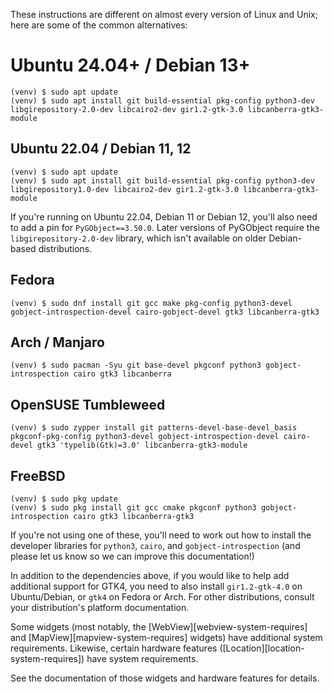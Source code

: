 <!-- rumdl-disable-line MD041 -->

These instructions are different on almost every version of Linux and Unix; here are some of the common alternatives:

# Ubuntu 24.04+ / Debian 13+

```console
(venv) $ sudo apt update
(venv) $ sudo apt install git build-essential pkg-config python3-dev libgirepository-2.0-dev libcairo2-dev gir1.2-gtk-3.0 libcanberra-gtk3-module
```

## Ubuntu 22.04 / Debian 11, 12

```console
(venv) $ sudo apt update
(venv) $ sudo apt install git build-essential pkg-config python3-dev libgirepository1.0-dev libcairo2-dev gir1.2-gtk-3.0 libcanberra-gtk3-module
```

If you're running on Ubuntu 22.04, Debian 11 or Debian 12, you'll also need to add a pin for `PyGObject==3.50.0`. Later versions of PyGObject require the `libgirepository-2.0-dev` library, which isn't available on older Debian-based distributions.

## Fedora

```console
(venv) $ sudo dnf install git gcc make pkg-config python3-devel gobject-introspection-devel cairo-gobject-devel gtk3 libcanberra-gtk3
```

## Arch / Manjaro

```console
(venv) $ sudo pacman -Syu git base-devel pkgconf python3 gobject-introspection cairo gtk3 libcanberra
```

## OpenSUSE Tumbleweed

```console
(venv) $ sudo zypper install git patterns-devel-base-devel_basis pkgconf-pkg-config python3-devel gobject-introspection-devel cairo-devel gtk3 'typelib(Gtk)=3.0' libcanberra-gtk3-module
```

## FreeBSD

```console
(venv) $ sudo pkg update
(venv) $ sudo pkg install git gcc cmake pkgconf python3 gobject-introspection cairo gtk3 libcanberra-gtk3
```

If you're not using one of these, you'll need to work out how to install the developer libraries for `python3`, `cairo`, and `gobject-introspection` (and please let us know so we can improve this documentation!)

In addition to the dependencies above, if you would like to help add additional support for GTK4, you need to also install `gir1.2-gtk-4.0` on Ubuntu/Debian, or `gtk4` on Fedora or Arch. For other distributions, consult your distribution's platform documentation.

Some widgets (most notably, the [WebView][webview-system-requires] and [MapView][mapview-system-requires] widgets) have additional system requirements. Likewise, certain hardware features ([Location][location-system-requires]) have system requirements.

See the documentation of those widgets and hardware features for details.
